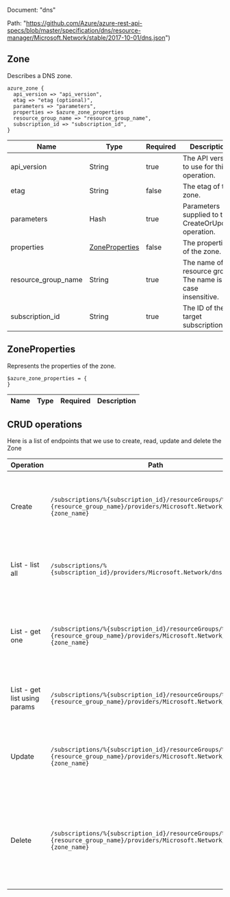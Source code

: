 Document: "dns"


Path: "https://github.com/Azure/azure-rest-api-specs/blob/master/specification/dns/resource-manager/Microsoft.Network/stable/2017-10-01/dns.json")

## Zone

Describes a DNS zone.

```puppet
azure_zone {
  api_version => "api_version",
  etag => "etag (optional)",
  parameters => "parameters",
  properties => $azure_zone_properties
  resource_group_name => "resource_group_name",
  subscription_id => "subscription_id",
}
```

| Name        | Type           | Required       | Description       |
| ------------- | ------------- | ------------- | ------------- |
|api_version | String | true | The API version to use for this operation. |
|etag | String | false | The etag of the zone. |
|parameters | Hash | true | Parameters supplied to the CreateOrUpdate operation. |
|properties | [ZoneProperties](#zoneproperties) | false | The properties of the zone. |
|resource_group_name | String | true | The name of the resource group. The name is case insensitive. |
|subscription_id | String | true | The ID of the target subscription. |
        
## ZoneProperties

Represents the properties of the zone.

```puppet
$azure_zone_properties = {
}
```

| Name        | Type           | Required       | Description       |
| ------------- | ------------- | ------------- | ------------- |



## CRUD operations

Here is a list of endpoints that we use to create, read, update and delete the Zone

| Operation | Path | Verb | Description | OperationID |
| ------------- | ------------- | ------------- | ------------- | ------------- |
|Create|`/subscriptions/%{subscription_id}/resourceGroups/%{resource_group_name}/providers/Microsoft.Network/dnsZones/%{zone_name}`|Put|Creates or updates a DNS zone. Does not modify DNS records within the zone.|Zones_CreateOrUpdate|
|List - list all|`/subscriptions/%{subscription_id}/providers/Microsoft.Network/dnszones`|Get|Lists the DNS zones in all resource groups in a subscription.|Zones_List|
|List - get one|`/subscriptions/%{subscription_id}/resourceGroups/%{resource_group_name}/providers/Microsoft.Network/dnsZones/%{zone_name}`|Get|Gets a DNS zone. Retrieves the zone properties, but not the record sets within the zone.|Zones_Get|
|List - get list using params|`/subscriptions/%{subscription_id}/resourceGroups/%{resource_group_name}/providers/Microsoft.Network/dnsZones`|Get|Lists the DNS zones within a resource group.|Zones_ListByResourceGroup|
|Update|`/subscriptions/%{subscription_id}/resourceGroups/%{resource_group_name}/providers/Microsoft.Network/dnsZones/%{zone_name}`|Put|Creates or updates a DNS zone. Does not modify DNS records within the zone.|Zones_CreateOrUpdate|
|Delete|`/subscriptions/%{subscription_id}/resourceGroups/%{resource_group_name}/providers/Microsoft.Network/dnsZones/%{zone_name}`|Delete|Deletes a DNS zone. WARNING: All DNS records in the zone will also be deleted. This operation cannot be undone.|Zones_Delete|
